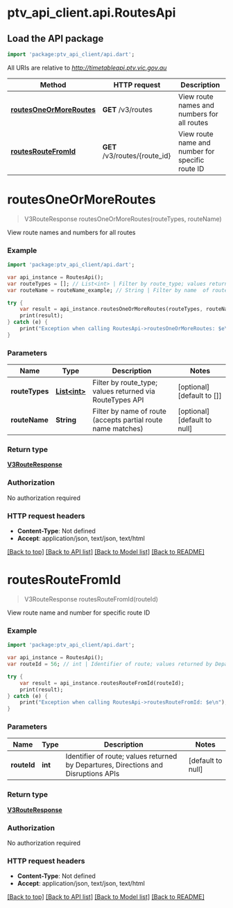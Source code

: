 # ptv_api_client.api.RoutesApi

## Load the API package
```dart
import 'package:ptv_api_client/api.dart';
```

All URIs are relative to *http://timetableapi.ptv.vic.gov.au*

Method | HTTP request | Description
------------- | ------------- | -------------
[**routesOneOrMoreRoutes**](RoutesApi.md#routesOneOrMoreRoutes) | **GET** /v3/routes | View route names and numbers for all routes
[**routesRouteFromId**](RoutesApi.md#routesRouteFromId) | **GET** /v3/routes/{route_id} | View route name and number for specific route ID


# **routesOneOrMoreRoutes**
> V3RouteResponse routesOneOrMoreRoutes(routeTypes, routeName)

View route names and numbers for all routes

### Example 
```dart
import 'package:ptv_api_client/api.dart';

var api_instance = RoutesApi();
var routeTypes = []; // List<int> | Filter by route_type; values returned via RouteTypes API
var routeName = routeName_example; // String | Filter by name  of route (accepts partial route name matches)

try { 
    var result = api_instance.routesOneOrMoreRoutes(routeTypes, routeName);
    print(result);
} catch (e) {
    print("Exception when calling RoutesApi->routesOneOrMoreRoutes: $e\n");
}
```

### Parameters

Name | Type | Description  | Notes
------------- | ------------- | ------------- | -------------
 **routeTypes** | [**List&lt;int&gt;**](int.md)| Filter by route_type; values returned via RouteTypes API | [optional] [default to []]
 **routeName** | **String**| Filter by name  of route (accepts partial route name matches) | [optional] [default to null]

### Return type

[**V3RouteResponse**](V3RouteResponse.md)

### Authorization

No authorization required

### HTTP request headers

 - **Content-Type**: Not defined
 - **Accept**: application/json, text/json, text/html

[[Back to top]](#) [[Back to API list]](../README.md#documentation-for-api-endpoints) [[Back to Model list]](../README.md#documentation-for-models) [[Back to README]](../README.md)

# **routesRouteFromId**
> V3RouteResponse routesRouteFromId(routeId)

View route name and number for specific route ID

### Example 
```dart
import 'package:ptv_api_client/api.dart';

var api_instance = RoutesApi();
var routeId = 56; // int | Identifier of route; values returned by Departures, Directions and Disruptions APIs

try { 
    var result = api_instance.routesRouteFromId(routeId);
    print(result);
} catch (e) {
    print("Exception when calling RoutesApi->routesRouteFromId: $e\n");
}
```

### Parameters

Name | Type | Description  | Notes
------------- | ------------- | ------------- | -------------
 **routeId** | **int**| Identifier of route; values returned by Departures, Directions and Disruptions APIs | [default to null]

### Return type

[**V3RouteResponse**](V3RouteResponse.md)

### Authorization

No authorization required

### HTTP request headers

 - **Content-Type**: Not defined
 - **Accept**: application/json, text/json, text/html

[[Back to top]](#) [[Back to API list]](../README.md#documentation-for-api-endpoints) [[Back to Model list]](../README.md#documentation-for-models) [[Back to README]](../README.md)

